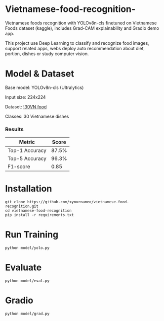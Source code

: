 # Vietnamese-food-recognition-

Vietnamese foods recognition  with YOLOv8n-cls finetuned on Vietnamese Foods dataset (kaggle), includes Grad-CAM explainability and Gradio demo app.

This project use Deep Learning to classify and recognize food images, support related apps, webs deploy auto recommendation about diet, portion, dishes or study computer vision.

# Model & Dataset

Base model: YOLOv8n-cls (Ultralytics)

Input size: 224x224

Dataset: [!30VN food](https://www.kaggle.com/datasets/quandang/vietnamese-foods)

Classes: 30 Vietnamese dishes
### Results
| Metric | Score |
|--------|--------|
| Top-1 Accuracy | 87.5% |
| Top-5 Accuracy | 96.3% |
| F1-score | 0.85 |

# Installation
```
git clone https://github.com/<yourname>/vietnamese-food-recognition.git
cd vietnamese-food-recognition
pip install -r requirements.txt
```

# Run Training

```
python model/yolo.py
```

# Evaluate

```
python model/eval.py
```

# Gradio

```
python model/grad.py
```


